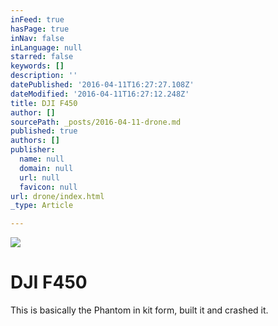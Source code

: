 ```yaml
---
inFeed: true
hasPage: true
inNav: false
inLanguage: null
starred: false
keywords: []
description: ''
datePublished: '2016-04-11T16:27:27.108Z'
dateModified: '2016-04-11T16:27:12.248Z'
title: DJI F450
author: []
sourcePath: _posts/2016-04-11-drone.md
published: true
authors: []
publisher:
  name: null
  domain: null
  url: null
  favicon: null
url: drone/index.html
_type: Article

---
```

![](https://the-grid-user-content.s3-us-west-2.amazonaws.com/b48167e5-b6fa-4a41-83f6-942453cda1e0.jpg)

# DJI F450

This is basically the Phantom in kit form, built it and crashed it.